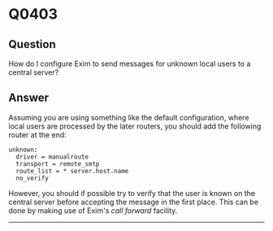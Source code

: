 Q0403
=====

Question
--------

How do I configure Exim to send messages for unknown local users to a
central server?

Answer
------

Assuming you are using something like the default configuration, where
local users are processed by the later routers, you should add the
following router at the end:

    unknown:
      driver = manualroute
      transport = remote_smtp
      route_list = * server.host.name
      no_verify

However, you should if possible try to verify that the user is known on the central server before accepting the message in the first place. This can be done by making use of Exim's _call forward_ facility.

* * * * *
